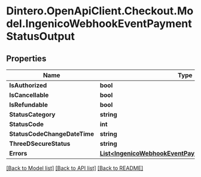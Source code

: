 # Dintero.OpenApiClient.Checkout.Model.IngenicoWebhookEventPaymentStatusOutput

## Properties

Name | Type | Description | Notes
------------ | ------------- | ------------- | -------------
**IsAuthorized** | **bool** |  | [optional] 
**IsCancellable** | **bool** |  | [optional] 
**IsRefundable** | **bool** |  | [optional] 
**StatusCategory** | **string** |  | [optional] 
**StatusCode** | **int** |  | [optional] 
**StatusCodeChangeDateTime** | **string** |  | [optional] 
**ThreeDSecureStatus** | **string** |  | [optional] 
**Errors** | [**List&lt;IngenicoWebhookEventPaymentStatusOutputErrors&gt;**](IngenicoWebhookEventPaymentStatusOutputErrors.md) |  | [optional] 

[[Back to Model list]](../README.md#documentation-for-models) [[Back to API list]](../README.md#documentation-for-api-endpoints) [[Back to README]](../README.md)


